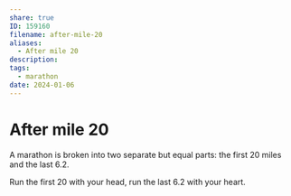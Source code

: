 ```yaml
---
share: true
ID: 159160
filename: after-mile-20
aliases:
  - After mile 20
description: 
tags:
  - marathon
date: 2024-01-06
---
```


# After mile 20
A marathon is broken into two separate but equal parts: the first 20 miles and the last 6.2.

Run the first 20 with your head, run the last 6.2 with your heart.